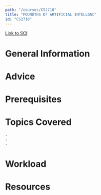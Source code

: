 ```yaml
---
path: "/courses/CS2710"
title: "FOUNDTNS OF ARTIFICIAL INTELLGNC"
id: "CS2710"
---
```

[Link to SCI]("http://courses.sci.pitt.edu/courses/courses/view/CS-2710")

# General Information

# Advice


# Prerequisites
<!-- PREREQ_REPLACEMENT (Do not remove) -->

<!-- END PREREQ_REPLACEMENT (Do not remove) -->
# Topics Covered
	- 
	-
	-
# Workload

<!-- TESTIMONIALS
# Testimonials
This gets replaced with Gatsby, its
data comes from Google Sheets for easier
editing!
-->

# Resources
